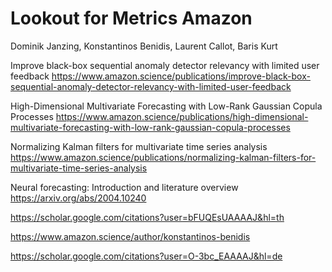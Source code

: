 
# Lookout for Metrics Amazon

Dominik Janzing, Konstantinos Benidis, Laurent Callot, Baris Kurt

Improve black-box sequential anomaly detector relevancy with limited user feedback
https://www.amazon.science/publications/improve-black-box-sequential-anomaly-detector-relevancy-with-limited-user-feedback

High-Dimensional Multivariate Forecasting with Low-Rank Gaussian Copula Processes
https://www.amazon.science/publications/high-dimensional-multivariate-forecasting-with-low-rank-gaussian-copula-processes

Normalizing Kalman filters for multivariate time series analysis
https://www.amazon.science/publications/normalizing-kalman-filters-for-multivariate-time-series-analysis

Neural forecasting: Introduction and literature overview
https://arxiv.org/abs/2004.10240

https://scholar.google.com/citations?user=bFUQEsUAAAAJ&hl=th

https://www.amazon.science/author/konstantinos-benidis

https://scholar.google.com/citations?user=O-3bc_EAAAAJ&hl=de
